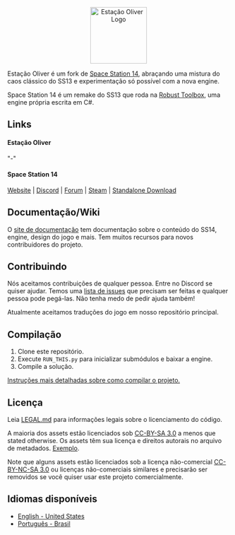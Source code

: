<p align="center"> <img alt="Estação Oliver Logo" width="128" height="128" src="https://raw.githubusercontent.com/Estacao-Oliver/Estacao-Oliver/master/Resources/Textures/Logo/logo.png" /></p>
<!---<p align="center"> <img alt="Estação Oliver Banner" width="512" height="126" src="https://raw.githubusercontent.com/Estacao-Oliver/Estacao-Oliver/master/Resources/Textures/Logo/banner.png" /></p>-->

Estação Oliver é um fork de [Space Station 14](https://github.com/space-wizards/space-station-14), abraçando uma mistura do caos clássico do SS13 e experimentação só possível com a nova engine.

Space Station 14 é um remake do SS13 que roda na [Robust Toolbox](https://github.com/space-wizards/RobustToolbox), uma engine própria escrita em C#.

## Links

#### Estação Oliver
"-"

#### Space Station 14

[Website](https://spacestation14.io/) | [Discord](https://discord.ss14.io/) | [Forum](https://forum.spacestation14.io/) | [Steam](https://store.steampowered.com/app/1255460/Space_Station_14/) | [Standalone Download](https://spacestation14.io/about/nightlies/)

## Documentação/Wiki

O [site de documentação](https://docs.spacestation14.io/) tem documentação sobre o conteúdo do SS14, engine, design do jogo e mais. Tem muitos recursos para novos contribuidores do projeto.

## Contribuindo

Nós aceitamos contribuições de qualquer pessoa. Entre no Discord se quiser ajudar. Temos uma [lista de issues](https://github.com/Estacao-Oliver/Estacao-Oliver/issues) que precisam ser feitas e qualquer pessoa pode pegá-las. Não tenha medo de pedir ajuda também!

Atualmente aceitamos traduções do jogo em nosso repositório principal. 

## Compilação

1. Clone este repositório.
2. Execute `RUN_THIS.py` para inicializar submódulos e baixar a engine.
3. Compile a solução.

[Instruções mais detalhadas sobre como compilar o projeto.](https://docs.spacestation14.com/en/general-development/setup.html)

## Licença

Leia [LEGAL.md](/LEGAL.md) para informações legais sobre o licenciamento do código.

A maioria dos assets estão licenciados sob [CC-BY-SA 3.0](https://creativecommons.org/licenses/by-sa/3.0/) a menos que stated otherwise. Os assets têm sua licença e direitos autorais no arquivo de metadados. [Exemplo](https://github.com/Estacao-Oliver/Estacao-Oliver/blob/master/Resources/Textures/Objects/Tools/crowbar.rsi/meta.json).

Note que alguns assets estão licenciados sob a licença não-comercial [CC-BY-NC-SA 3.0](https://creativecommons.org/licenses/by-nc-sa/3.0/) ou licenças não-comerciais similares e precisarão ser removidos se você quiser usar este projeto comercialmente.

## Idiomas disponíveis

- [English - United States](README.md)
- [Português - Brasil](README_PT-BR.md)
